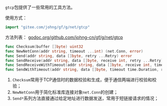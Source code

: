 ```gtcp```包提供了一些常用的工具方法。

使用方式：
```go
import "gitee.com/johng/gf/g/net/gtcp"
```

方法列表：
[godoc.org/github.com/johng-cn/gf/g/net/gtcp](https://godoc.org/github.com/johng-cn/gf/g/net/gtcp)
```go
func Checksum(buffer []byte) uint32
func NewNetConn(addr string, timeout ...int) (net.Conn, error)
func Send(addr string, data []byte, retry ...Retry) error
func SendReceive(addr string, data []byte, receive int, retry ...Retry) ([]byte, error)
func SendReceiveWithTimeout(addr string, data []byte, receive int, timeout time.Duration, retry ...Retry) ([]byte, error)
func SendWithTimeout(addr string, data []byte, timeout time.Duration, retry ...Retry) error
```

1. ```Checksum```常用于TCP通信时的数据校验和生成，便于通信两端进行校验和校验；
2. ```NewNetConn```用于简化标准库连接对象```net.Conn```的创建；
3. ```Send*```系列方法直接通过给定地址进行数据发送，常用于短链接请求的情况；